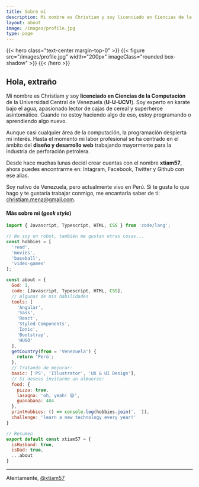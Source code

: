 ```yaml
---
title: Sobre mí
description: Mi nombre es Christiam y soy licenciado en Ciencias de la Computación de la Universidad Central de Venezuela (U-U-UCV!)
layout: about
image: /images/profile.jpg
type: page
---
```


{{< hero class="text-center margin-top-0" >}}
{{< figure src="/images/profile.jpg" width="200px" imageClass="rounded box-shadow"  >}}
{{< /hero >}}

## Hola, extraño

Mi nombre es Christiam y soy **licenciado en Ciencias de la Computación** de la Universidad Central de Venezuela (**U-U-UCV!**). Soy experto en karate bajo el agua, apasionado lector de cajas de cereal y superheroe asintomático. Cuando no estoy haciendo algo de eso, estoy programando o aprendiendo algo nuevo.

Aunque casi cualquier área de la computación, la programación despierta mi interés. Hasta el momento mi labor profesional se ha centrado en el ámbito del **diseño y desarrollo web** trabajando mayormente para la industria de perforación petrolera.

Desde hace muchas lunas decidí crear cuentas con el nombre **xtiam57**, ahora puedes encontrarme en: Intagram, Facebook, Twitter y Github con ese alias.

Soy nativo de Venezuela, pero actualmente vivo en Perú. Si te gusta lo que hago y te gustaría trabajar conmigo, me encantaría saber de ti: christiam.mena@gmail.com.


#### Más sobre mi (_geek style_)

```js
import { Javascript, Typescript, HTML, CSS } from 'code/lang';

// No soy un robot, también me gustan otras cosas...
const hobbies = [
  'read',
  'movies',
  'baseball',
  'video-games'
];

const about = {
  God: 1,
  code: [Javascript, Typescript, HTML, CSS],
  // Algunas de mis habilidades
  tools: [
    'Angular',
    'Sass',
    'React',
    'Styled-Components',
    'Ionic',
    'Bootstrap',
    'HUGO'
  ],
  getCountry(from = 'Venezuela') {
    return 'Perú';
  },
  // Tratando de mejorar:
  basic: ['PS', 'Illustrator', 'UX & UI Design'],
  // Si deseas invitarme un almuerzo:
  food: {
    pizza: true,
    lasagna: 'oh, yeah! 😄',
    guanabana: 404
  },
  printHobbies: () => console.log(hobbies.join(', ')),
  challenge: 'learn a new technology every year!'
}

// Resumen
export default const xtiam57 = {
  isHusband: true,
  isDad: true,
  ...about
}
```

***

Atentamente,
[@xtiam57](https://github.com/xtiam57)
